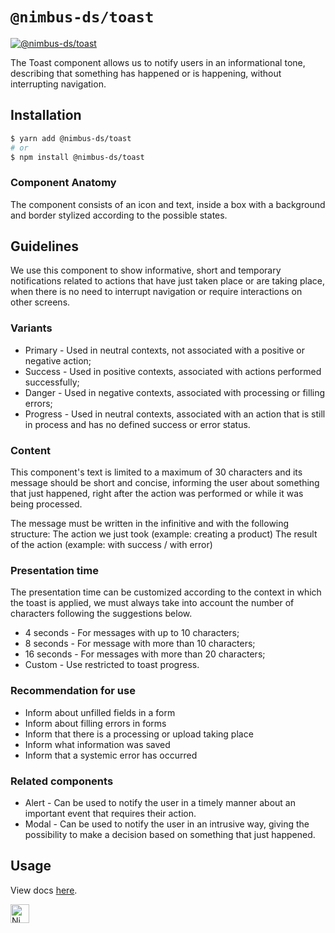 # `@nimbus-ds/toast`

[![@nimbus-ds/toast](https://img.shields.io/npm/v/@nimbus-ds/toast?label=%40nimbus-ds%2Ftoast)](https://www.npmjs.com/package/@nimbus-ds/toast)

The Toast component allows us to notify users in an informational tone, describing that something has happened or is happening, without interrupting navigation.

## Installation

```sh
$ yarn add @nimbus-ds/toast
# or
$ npm install @nimbus-ds/toast
```

### Component Anatomy

The component consists of an icon and text, inside a box with a background and border stylized according to the possible states.

## Guidelines

We use this component to show informative, short and temporary notifications related to actions that have just taken place or are taking place, when there is no need to interrupt navigation or require interactions on other screens.

### Variants

- Primary - Used in neutral contexts, not associated with a positive or negative action;
- Success - Used in positive contexts, associated with actions performed successfully;
- Danger - Used in negative contexts, associated with processing or filling errors;
- Progress - Used in neutral contexts, associated with an action that is still in process and has no defined success or error status.

### Content

This component's text is limited to a maximum of 30 characters and its message should be short and concise, informing the user about something that just happened, right after the action was performed or while it was being processed.

The message must be written in the infinitive and with the following structure:
The action we just took (example: creating a product)
The result of the action (example: with success / with error)

### Presentation time

The presentation time can be customized according to the context in which the toast is applied, we must always take into account the number of characters following the suggestions below.

- 4 seconds - For messages with up to 10 characters;
- 8 seconds - For message with more than 10 characters;
- 16 seconds - For messages with more than 20 characters;
- Custom - Use restricted to toast progress.

### Recommendation for use

- Inform about unfilled fields in a form
- Inform about filling errors in forms
- Inform that there is a processing or upload taking place
- Inform what information was saved
- Inform that a systemic error has occurred

### Related components

- Alert - Can be used to notify the user in a timely manner about an important event that requires their action.
- Modal - Can be used to notify the user in an intrusive way, giving the possibility to make a decision based on something that just happened.

## Usage

View docs [here](https://nimbus.nuvemshop.com.br/documentation/atomic-components/toast).

<img alt="Nimbus" style="margin-bottom: 30px;" src="https://tiendanube.github.io/design-system-nimbus/static/media/nimbus-logo.ab60bd79.png" height="30" />
